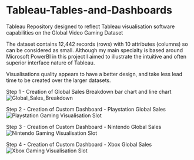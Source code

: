 # Tableau-Tables-and-Dashboards
Tableau Repository designed to reflect Tableau visualisation software capabilities on the Global Video Gaming Dataset

The dataset contains 12,442 records (rows) with 10 attributes (columns) so can be considered as small. Although my main specialty is based around Microsoft PowerBI in this project I aimed to illustrate the intuitive and often superior interface nature of Tableau.

Visualisations quality appears to have a better design, and take less lead time to be created over the larger datasets.




Step 1 - Creation of Global Sales Breakdown bar chart and line chart
![Global_Sales_Breakdown](https://github.com/VnumpyZ806/Tableau-Tables-and-Dashboards/assets/93555279/e5facf01-7c17-447d-a3bb-12a82aea9d17)




Step 2 - Creation of Custom Dashboard - Playstation Global Sales
![Playstation Gaming Visualisation Slot](https://github.com/VnumpyZ806/Tableau-Tables-and-Dashboards/assets/93555279/fd1bc460-dd1d-4c36-9602-282487e8fb76)




Step 3 - Creation of Custom Dashboard - Nintendo Global Sales
![Nintendo Gaming Visualisation Slot](https://github.com/VnumpyZ806/Tableau-Tables-and-Dashboards/assets/93555279/a46b0b28-7fbf-41ae-9ef0-e745bfd177d2)




Step 4 - Creation of Custom Dashboard - Xbox Global Sales
![Xbox Gaming Visualisation Slot](https://github.com/VnumpyZ806/Tableau-Tables-and-Dashboards/assets/93555279/f23a834a-5447-41db-a065-7a776dc49d75)

